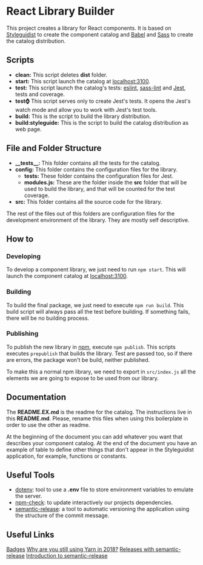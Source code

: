 # React Library Builder

This project creates a library for React components. It is based on [Styleguidist](https://github.com/styleguidist/react-styleguidist) to create the component catalog and [Babel](https://babeljs.io/) and [Sass](https://sass-lang.com/) to create the catalog distribution.

## Scripts

* __clean:__ This script deletes __dist__ folder.
* __start:__ This script launch the catalog at [localhost:3100](http://localhost:3100).
* __test:__ This script launch the catalog's tests: [eslint](https://eslint.org/), [sass-lint](https://github.com/sasstools/sass-lint) and [Jest](https://jestjs.io/), tests and coverage.
* __test:watch:__ This script serves only to create Jest's tests. It opens the Jest's watch mode and allow you to work with Jest's test tools.
* __build:__ This is the script to build the library distribution.
* __build:styleguide:__ This is the script to build the catalog distribution as web page.

## File and Folder Structure

* __\_\_tests\_\_:__ This folder contains all the tests for the catalog.
* __config:__ This folder contains the configuration files for the library.
  * __tests:__ These folder contains the configuration files for Jest.
  * __modules.js:__ These are the folder inside the __src__ folder that will be used to build the library, and that will be counted for the test coverage.
* __src:__ This folder contains all the source code for the library.

The rest of the files out of this folders are configuration files for the development environment of the library. They are mostly self descriptive.

## How to

### Developing

To develop a component library, we just need to run `npm start`. This will launch the component catalog at [localhost:3100](http://localhost:3100).

### Building

To build the final package, we just need to execute `npm run build`. This build script will always pass all the test before building. If something fails, there will be no building process.

### Publishing

To publish the new library in [npm](https://www.npmjs.com/), execute `npm publish`. This scripts executes `prepublish` that builds the library. Test are passed too, so if there are errors, the package won't be build, neither published.

To make this a normal npm library, we need to export in `src/index.js` all the elements we are going to expose to be used from our library.

## Documentation

The __README.EX.md__ is the readme for the catalog. The instructions live in this __README.md__. Please, rename this files when using this boilerplate in order to use the other as readme.

At the beginning of the document you can add whatever you want that describes your component catalog. At the end of the document you have an example of table to define other things that don't appear in the Styleguidist application, for example, functions or constants.

## Useful Tools

* [dotenv](https://github.com/motdotla/dotenv): tool to use a __.env__ file to store environment variables to emulate the server.
* [npm-check](https://github.com/dylang/npm-check): to update interactively our projects dependencies.
* [semantic-release](https://github.com/semantic-release/semantic-release): a tool to automatic versioning the application using the structure of the commit message.

## Useful Links

[Badges](https://shields.io)
[Why are you still using Yarn in 2018?](https://iamturns.com/yarn-vs-npm-2018/)
[Releases with semantic-release](https://egghead.io/lessons/javascript-automating-releases-with-semantic-release)
[Introduction to semantic-release](https://blog.greenkeeper.io/introduction-to-semantic-release-33f73b117c8)
